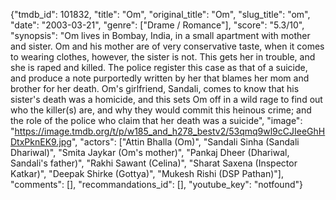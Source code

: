 {"tmdb_id": 101832, "title": "Om", "original_title": "Om", "slug_title": "om", "date": "2003-03-21", "genre": ["Drame / Romance"], "score": "5.3/10", "synopsis": "Om lives in Bombay, India, in a small apartment with mother and sister. Om and his mother are of very conservative taste, when it comes to wearing clothes, however, the sister is not. This gets her in trouble, and she is raped and killed. The police register this case as that of a suicide, and produce a note purportedly written by her that blames her mom and brother for her death. Om's girlfriend, Sandali, comes to know that his sister's death was a homicide, and this sets Om off in a wild rage to find out who the killer(s) are, and why they would commit this heinous crime; and the role of the police who claim that her death was a suicide", "image": "https://image.tmdb.org/t/p/w185_and_h278_bestv2/53qmq9wl9cCJIeeGhHDtxPknEK9.jpg", "actors": ["Attin Bhalla (Om)", "Sandali Sinha (Sandali Dhariwal)", "Smita Jaykar (Om's mother)", "Pankaj Dheer (Dhariwal, Sandali's father)", "Rakhi Sawant (Celina)", "Sharat Saxena (Inspector Katkar)", "Deepak Shirke (Gottya)", "Mukesh Rishi (DSP Pathan)"], "comments": [], "recommandations_id": [], "youtube_key": "notfound"}